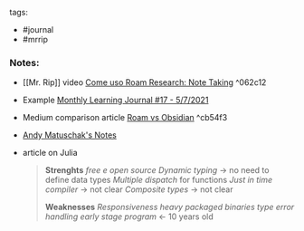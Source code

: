 tags: 
- #journal 
- #mrrip

### Notes:
- [[Mr. Rip]] video  [Come uso Roam Research: Note Taking](https://www.youtube.com/watch?v=_ZI6kLXuvjk&t=31s) ^062c12
- Example [Monthly Learning Journal #17 - 5/7/2021](https://retireinprogress.com/monthly-learning-journal-17-5-7-2021/#Main_Content)
- Medium comparison article [Roam vs Obsidian](https://nileswyler.medium.com/why-i-switched-a-deep-dive-into-roam-vs-obsidian-df1a394971ff#b8ab) ^cb54f3
- [Andy Matuschak's Notes](https://notes.andymatuschak.org/About_these_notes)

- article on Julia
	> **Strenghts**
	> *free e open source*
	> *Dynamic typing* -> no need to define data types
	> *Multiple dispatch* for functions
	> *Just in time compiler* -> not clear
	> *Composite types* -> not clear
	>
	> **Weaknesses**
	> *Responsiveness*
	> *heavy packaged binaries*
	> *type error handling*
	> *early stage program* <- 10 years old
